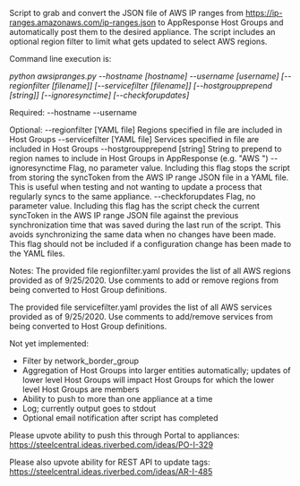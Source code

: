 Script to grab and convert the JSON file of AWS IP ranges from https://ip-ranges.amazonaws.com/ip-ranges.json to AppResponse Host Groups and automatically post them to the desired appliance. The script includes an optional region filter to limit what gets updated to select AWS regions.

Command line execution is:

<i>python awsipranges.py --hostname [hostname] --username [username] [--regionfilter [filename]] [--servicefilter [filename]] [--hostgroupprepend [string]] [--ignoresynctime] [--checkforupdates]</i>

Required:
--hostname
--username

Optional:
--regionfilter [YAML file]
	Regions specified in file are included in Host Groups
--servicefilter [YAML file]
	Services specified in file are included in Host Groups
--hostgroupprepend [string]
	String to prepend to region names to include in Host Groups in AppResponse (e.g. "AWS ")
--ignoresynctime
	Flag, no parameter value. Including this flag stops the script from storing the syncToken from the AWS IP range JSON file in a YAML file. This is useful when testing and not wanting to update a process that regularly syncs to the same appliance.
--checkforupdates
	Flag, no parameter value. Including this flag has the script check the current syncToken in the AWS IP range JSON file against the previous synchronization time that was saved during the last run of the script. This avoids synchronizing the same data when no changes have been made. This flag should not be included if a configuration change has been made to the YAML files.

Notes:
The provided file regionfilter.yaml provides the list of all AWS regions provided as of 9/25/2020. Use comments to add or remove regions from being converted to Host Group definitions.

The provided file servicefilter.yaml provides the list of all AWS services provided as of 9/25/2020. Use comments to add/remove services from being converted to Host Group definitions.

Not yet implemented:
* Filter by network_border_group
* Aggregation of Host Groups into larger entities automatically; updates of lower level Host Groups will impact Host Groups for which the lower level Host Groups are members
* Ability to push to more than one appliance at a time
* Log; currently output goes to stdout
* Optional email notification after script has completed

Please upvote ability to push this through Portal to appliances:
https://steelcentral.ideas.riverbed.com/ideas/PO-I-329

Please also upvote ability for REST API to update tags:
https://steelcentral.ideas.riverbed.com/ideas/AR-I-485
